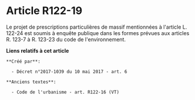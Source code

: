 # Article R122-19

Le projet de prescriptions particulières de massif mentionnées à l'article L. 122-24 est soumis à enquête publique dans les
formes prévues aux articles R. 123-7 à R. 123-23 du code de l'environnement.

**Liens relatifs à cet article**

	**Créé par**:

	  - Décret n°2017-1039 du 10 mai 2017 - art. 6

	**Anciens textes**:

	  - Code de l'urbanisme - art. R122-16 (VT)
